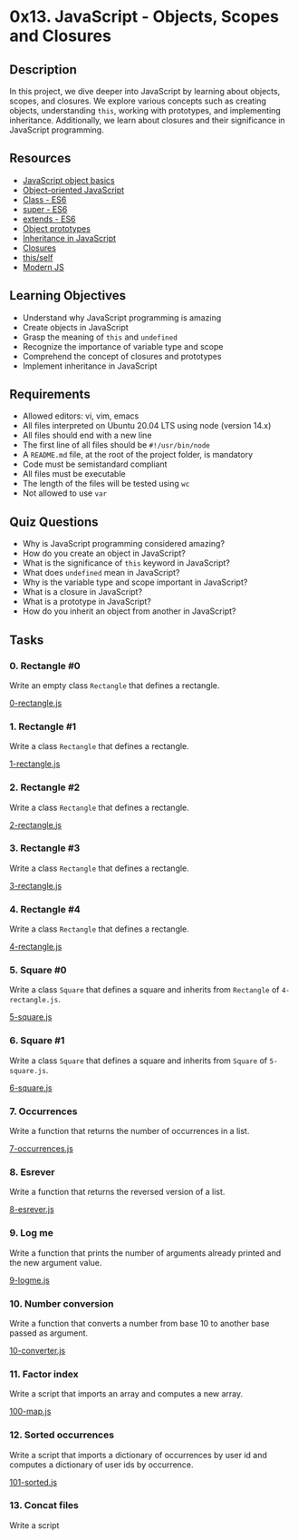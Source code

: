 # 0x13. JavaScript - Objects, Scopes and Closures

## Description
In this project, we dive deeper into JavaScript by learning about objects, scopes, and closures. We explore various concepts such as creating objects, understanding `this`, working with prototypes, and implementing inheritance. Additionally, we learn about closures and their significance in JavaScript programming.

## Resources
- [JavaScript object basics](https://developer.mozilla.org/en-US/docs/Learn/JavaScript/Objects/Basics)
- [Object-oriented JavaScript](https://developer.mozilla.org/en-US/docs/Learn/JavaScript/Objects/Object-oriented_JS)
- [Class - ES6](https://developer.mozilla.org/en-US/docs/Web/JavaScript/Reference/Classes)
- [super - ES6](https://developer.mozilla.org/en-US/docs/Web/JavaScript/Reference/Operators/super)
- [extends - ES6](https://developer.mozilla.org/en-US/docs/Web/JavaScript/Reference/Classes/extends)
- [Object prototypes](https://developer.mozilla.org/en-US/docs/Learn/JavaScript/Objects/Object_prototypes)
- [Inheritance in JavaScript](https://developer.mozilla.org/en-US/docs/Learn/JavaScript/Objects/Inheritance)
- [Closures](https://developer.mozilla.org/en-US/docs/Web/JavaScript/Closures)
- [this/self](https://developer.mozilla.org/en-US/docs/Web/JavaScript/Reference/Operators/this)
- [Modern JS](https://developer.mozilla.org/en-US/docs/Web/JavaScript/Guide)

## Learning Objectives
- Understand why JavaScript programming is amazing
- Create objects in JavaScript
- Grasp the meaning of `this` and `undefined`
- Recognize the importance of variable type and scope
- Comprehend the concept of closures and prototypes
- Implement inheritance in JavaScript

## Requirements
- Allowed editors: vi, vim, emacs
- All files interpreted on Ubuntu 20.04 LTS using node (version 14.x)
- All files should end with a new line
- The first line of all files should be `#!/usr/bin/node`
- A `README.md` file, at the root of the project folder, is mandatory
- Code must be semistandard compliant
- All files must be executable
- The length of the files will be tested using `wc`
- Not allowed to use `var`

## Quiz Questions
- Why is JavaScript programming considered amazing?
- How do you create an object in JavaScript?
- What is the significance of `this` keyword in JavaScript?
- What does `undefined` mean in JavaScript?
- Why is the variable type and scope important in JavaScript?
- What is a closure in JavaScript?
- What is a prototype in JavaScript?
- How do you inherit an object from another in JavaScript?

## Tasks
### 0. Rectangle #0
Write an empty class `Rectangle` that defines a rectangle.

[0-rectangle.js](./0-rectangle.js)

### 1. Rectangle #1
Write a class `Rectangle` that defines a rectangle.

[1-rectangle.js](./1-rectangle.js)

### 2. Rectangle #2
Write a class `Rectangle` that defines a rectangle.

[2-rectangle.js](./2-rectangle.js)

### 3. Rectangle #3
Write a class `Rectangle` that defines a rectangle.

[3-rectangle.js](./3-rectangle.js)

### 4. Rectangle #4
Write a class `Rectangle` that defines a rectangle.

[4-rectangle.js](./4-rectangle.js)

### 5. Square #0
Write a class `Square` that defines a square and inherits from `Rectangle` of `4-rectangle.js`.

[5-square.js](./5-square.js)

### 6. Square #1
Write a class `Square` that defines a square and inherits from `Square` of `5-square.js`.

[6-square.js](./6-square.js)

### 7. Occurrences
Write a function that returns the number of occurrences in a list.

[7-occurrences.js](./7-occurrences.js)

### 8. Esrever
Write a function that returns the reversed version of a list.

[8-esrever.js](./8-esrever.js)

### 9. Log me
Write a function that prints the number of arguments already printed and the new argument value.

[9-logme.js](./9-logme.js)

### 10. Number conversion
Write a function that converts a number from base 10 to another base passed as argument.

[10-converter.js](./10-converter.js)

### 11. Factor index
Write a script that imports an array and computes a new array.

[100-map.js](./100-map.js)

### 12. Sorted occurrences
Write a script that imports a dictionary of occurrences by user id and computes a dictionary of user ids by occurrence.

[101-sorted.js](./101-sorted.js)

### 13. Concat files
Write a script
